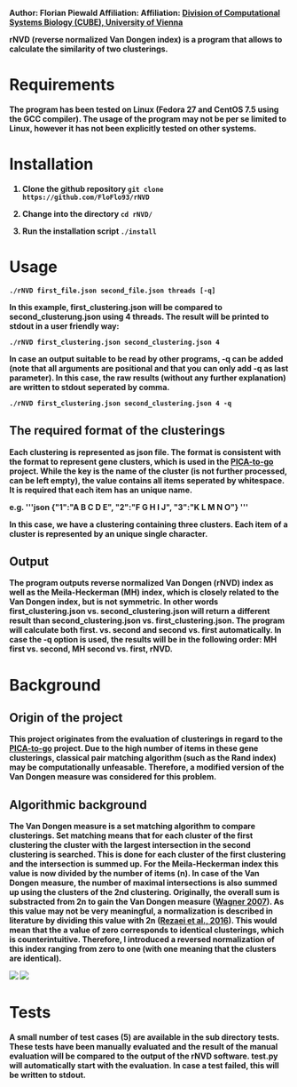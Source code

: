 <b>Author: Florian Piewald </b>
<b>Affiliation:<b> Affiliation: [Division of Computational Systems Biology (CUBE), University of Vienna](http://cube.univie.ac.at/) </b>

rNVD (reverse normalized Van Dongen index) is a program that allows to calculate the similarity of two clusterings.

# Requirements
The program has been tested on Linux (Fedora 27 and CentOS 7.5 using the GCC compiler). The usage of the program may not be per se limited to Linux, however it has not been explicitly tested on other systems.

# Installation

1. Clone the github repository
```git clone https://github.com/FloFlo93/rNVD```

2. Change into the directory
```cd rNVD/ ```

3. Run the installation script
```./install```

# Usage

```./rNVD first_file.json second_file.json threads [-q]```

In this example, first_clustering.json will be compared to second_clusterung.json using 4 threads. The result will be printed to stdout in a user friendly way:

```./rNVD first_clustering.json second_clustering.json 4```

In case an output suitable to be read by other programs, -q can be added (note that all arguments are positional and that you can only add -q as last parameter). In this case, the raw results (without any further explanation) are written to stdout seperated by comma.

```./rNVD first_clustering.json second_clustering.json 4 -q```

## The required format of the clusterings
Each clustering is represented as json file. The format is consistent with the format to represent gene clusters, which is used in the [PICA-to-go](https://github.com/FloFlo93/PICA-to-go) project. While the key is the name of the cluster (is not further processed, can be left empty), the value contains all items seperated by whitespace. It is required that each item has an unique name.

e.g.
'''json
{"1":"A B C D E",
"2":"F G H I J",
"3":"K L M N O"}
'''

In this case, we have a clustering containing three clusters. Each item of a cluster is represented by an unique single character.

## Output
The program outputs reverse normalized Van Dongen (rNVD) index as well as the Meila-Heckerman (MH) index, which is closely related to the Van Dongen index, but is not symmetric. In other words first_clustering.json vs. second_clustering.json will return a different result than second_clustering.json vs. first_clustering.json. The program will calculate both first. vs. second and second vs. first automatically.
In case the -q option is used, the results will be in the following order: MH first vs. second, MH second vs. first, rNVD.

# Background

## Origin of the project
This project originates from the evaluation of clusterings in regard to the [PICA-to-go](https://github.com/FloFlo93/PICA-to-go) project. Due to the high number of items in these gene clusterings, classical pair matching algorithm (such as the Rand index) may be computationally unfeasable. Therefore, a modified version of the Van Dongen measure was considered for this problem.

## Algorithmic background
The Van Dongen measure is a set matching algorithm to compare clusterings. Set matching means that for each cluster of the first clustering the cluster with the largest intersection in the second clustering is searched. This is done for each cluster of the first clustering and the intersection is summed up. For the Meila-Heckerman index this value is now divided by the number of items (n). In case of the Van Dongen measure, the number of maximal intersections is also summed up using the clusters of the 2nd clustering. Originally, the overall sum is substracted from 2n to gain the Van Dongen measure ([Wagner 2007](https://publikationen.bibliothek.kit.edu/1000011477)). As this value may not be very meaningful, a normalization is described in literature by dividing this value with 2n ([Rezaei et al., 2016](https://doi.org/10.1109/TKDE.2016.2551240)). This would mean that the a value of zero corresponds to identical clusterings, which is counterintuitive. Therefore, I introduced a reversed normalization of this index ranging from zero to one (with one meaning that the clusters are identical).

<img src="https://www.codecogs.com/latex/eqneditor.php?latex=rNVD = \cfrac{\sum_{i=1}^{K} max_{j=1}^{K'} Intersection_{ij} + \sum_{j=1}^{K'} max_{i=1}^{K} Intersection_{ij}}{2n}" />

<img src="https://www.codecogs.com/latex/eqneditor.php?latex=MH = \cfrac{\sum_{i=1}^{K} max_{j=1}^{K'} Intersection_{ij}}{n}" />


# Tests

A small number of test cases (5) are available in the sub directory tests. These tests have been manually evaluated and the result of the manual evaluation will be compared to the output of the rNVD software. test.py will automatically start with the evaluation. In case a test failed, this will be written to stdout.
